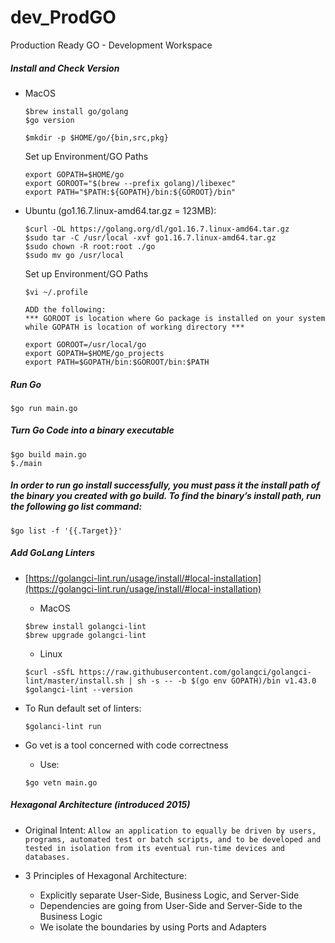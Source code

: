 # dev_ProdGO
Production Ready GO - Development Workspace

##### Install and Check Version
- MacOS
  ```
  $brew install go/golang
  $go version
  
  $mkdir -p $HOME/go/{bin,src,pkg}
  ```
  Set up Environment/GO Paths
  ```
  export GOPATH=$HOME/go
  export GOROOT="$(brew --prefix golang)/libexec"
  export PATH="$PATH:${GOPATH}/bin:${GOROOT}/bin"
  ```

- Ubuntu (go1.16.7.linux-amd64.tar.gz = 123MB):
  ```
  $curl -OL https://golang.org/dl/go1.16.7.linux-amd64.tar.gz
  $sudo tar -C /usr/local -xvf go1.16.7.linux-amd64.tar.gz
  $sudo chown -R root:root ./go
  $sudo mv go /usr/local
  ```
  Set up Environment/GO Paths
  ```
  $vi ~/.profile
  
  ADD the following: 
  *** GOROOT is location where Go package is installed on your system while GOPATH is location of working directory ***

  export GOROOT=/usr/local/go
  export GOPATH=$HOME/go_projects
  export PATH=$GOPATH/bin:$GOROOT/bin:$PATH
  ```

##### Run Go
```
$go run main.go
```

##### Turn Go Code into a binary executable
```
$go build main.go
$./main
```
##### In order to run go install successfully, you must pass it the install path of the binary you created with go build. To find the binary’s install path, run the following go list command: 
```
$go list -f '{{.Target}}'
```

##### Add GoLang Linters
- [https://golangci-lint.run/usage/install/#local-installation](https://golangci-lint.run/usage/install/#local-installation) <br/>
  - MacOS 
  ```
  $brew install golangci-lint
  $brew upgrade golangci-lint
  ```

  - Linux
  ```
  $curl -sSfL https://raw.githubusercontent.com/golangci/golangci-lint/master/install.sh | sh -s -- -b $(go env GOPATH)/bin v1.43.0
  $golangci-lint --version
  ```

- To Run default set of linters:
  ```
  $golanci-lint run
  ```

- Go vet is a tool concerned with code correctness
  - Use:
  ```
  $go vetn main.go
  ```
##### Hexagonal Architecture (introduced 2015)
- Original Intent:
  `Allow an application to equally be driven by users, programs, automated test or batch scripts, and to be developed and tested in isolation from its eventual run-time devices and databases.` <br/>

- 3 Principles of Hexagonal Architecture:
  - Explicitly separate User-Side, Business Logic, and Server-Side
  - Dependencies are going from User-Side and Server-Side to the Business Logic
  - We isolate the boundaries by using Ports and Adapters
